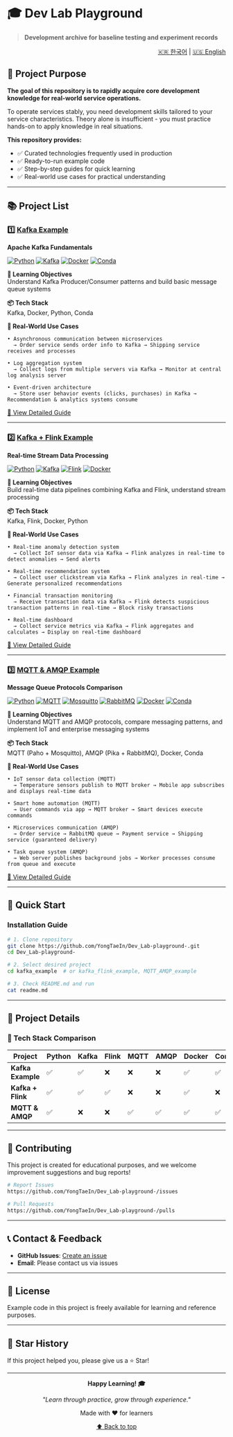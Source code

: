 # 🎓 Dev Lab Playground

> **Development archive for baseline testing and experiment records**

<div align="right">
  
[🇰🇷 한국어](./README.ko.md) | [🇺🇸 English](./README.md)

</div>

## 📌 Project Purpose

**The goal of this repository is to rapidly acquire core development knowledge for real-world service operations.**

To operate services stably, you need development skills tailored to your service characteristics. Theory alone is insufficient - you must practice hands-on to apply knowledge in real situations.

**This repository provides:**
- ✅ Curated technologies frequently used in production
- ✅ Ready-to-run example code
- ✅ Step-by-step guides for quick learning
- ✅ Real-world use cases for practical understanding

---

## 📚 Project List

### 1️⃣ [Kafka Example](./kafka_example)

**Apache Kafka Fundamentals**

[![Python](https://img.shields.io/badge/Python-3.9+-3776AB?style=for-the-badge&logo=python&logoColor=white)](https://www.python.org/)
[![Kafka](https://img.shields.io/badge/Apache%20Kafka-231F20?style=for-the-badge&logo=apache-kafka&logoColor=white)](https://kafka.apache.org/)
[![Docker](https://img.shields.io/badge/Docker-2496ED?style=for-the-badge&logo=docker&logoColor=white)](https://www.docker.com/)
[![Conda](https://img.shields.io/badge/Conda-44A833?style=for-the-badge&logo=anaconda&logoColor=white)](https://docs.conda.io/)

**🎯 Learning Objectives**  
Understand Kafka Producer/Consumer patterns and build basic message queue systems

**📦 Tech Stack**  
Kafka, Docker, Python, Conda

**💼 Real-World Use Cases**
```
• Asynchronous communication between microservices
  → Order service sends order info to Kafka → Shipping service receives and processes

• Log aggregation system
  → Collect logs from multiple servers via Kafka → Monitor at central log analysis server

• Event-driven architecture
  → Store user behavior events (clicks, purchases) in Kafka → Recommendation & analytics systems consume
```

[📖 View Detailed Guide](./kafka_example/readme.md)

---

### 2️⃣ [Kafka + Flink Example](./kafka_flink_example)

**Real-time Stream Data Processing**

[![Python](https://img.shields.io/badge/Python-3.9+-3776AB?style=for-the-badge&logo=python&logoColor=white)](https://www.python.org/)
[![Kafka](https://img.shields.io/badge/Apache%20Kafka-231F20?style=for-the-badge&logo=apache-kafka&logoColor=white)](https://kafka.apache.org/)
[![Flink](https://img.shields.io/badge/Apache%20Flink-E6526F?style=for-the-badge&logo=apache-flink&logoColor=white)](https://flink.apache.org/)
[![Docker](https://img.shields.io/badge/Docker-2496ED?style=for-the-badge&logo=docker&logoColor=white)](https://www.docker.com/)

**🎯 Learning Objectives**  
Build real-time data pipelines combining Kafka and Flink, understand stream processing

**📦 Tech Stack**  
Kafka, Flink, Docker, Python

**💼 Real-World Use Cases**
```
• Real-time anomaly detection system
  → Collect IoT sensor data via Kafka → Flink analyzes in real-time to detect anomalies → Send alerts

• Real-time recommendation system
  → Collect user clickstream via Kafka → Flink analyzes in real-time → Generate personalized recommendations

• Financial transaction monitoring
  → Receive transaction data via Kafka → Flink detects suspicious transaction patterns in real-time → Block risky transactions

• Real-time dashboard
  → Collect service metrics via Kafka → Flink aggregates and calculates → Display on real-time dashboard
```

[📖 View Detailed Guide](./kafka_flink_example/readme.md)

---

### 3️⃣ [MQTT & AMQP Example](./MQTT_AMQP_example)

**Message Queue Protocols Comparison**

[![Python](https://img.shields.io/badge/Python-3.10+-3776AB?style=for-the-badge&logo=python&logoColor=white)](https://www.python.org/)
[![MQTT](https://img.shields.io/badge/MQTT-660066?style=for-the-badge&logo=mqtt&logoColor=white)](https://mqtt.org/)
[![Mosquitto](https://img.shields.io/badge/Mosquitto-3C5280?style=for-the-badge&logo=eclipsemosquitto&logoColor=white)](https://mosquitto.org/)
[![RabbitMQ](https://img.shields.io/badge/RabbitMQ-FF6600?style=for-the-badge&logo=rabbitmq&logoColor=white)](https://www.rabbitmq.com/)
[![Docker](https://img.shields.io/badge/Docker-2496ED?style=for-the-badge&logo=docker&logoColor=white)](https://www.docker.com/)
[![Conda](https://img.shields.io/badge/Conda-44A833?style=for-the-badge&logo=anaconda&logoColor=white)](https://docs.conda.io/)

**🎯 Learning Objectives**  
Understand MQTT and AMQP protocols, compare messaging patterns, and implement IoT and enterprise messaging systems

**📦 Tech Stack**  
MQTT (Paho + Mosquitto), AMQP (Pika + RabbitMQ), Docker, Conda

**💼 Real-World Use Cases**
```
• IoT sensor data collection (MQTT)
  → Temperature sensors publish to MQTT broker → Mobile app subscribes and displays real-time data

• Smart home automation (MQTT)
  → User commands via app → MQTT broker → Smart devices execute commands

• Microservices communication (AMQP)
  → Order service → RabbitMQ queue → Payment service → Shipping service (guaranteed delivery)

• Task queue system (AMQP)
  → Web server publishes background jobs → Worker processes consume from queue and execute
```

[📖 View Detailed Guide](./MQTT_AMQP_example/README.md)

---

## 🚀 Quick Start

### Installation Guide

```bash
# 1. Clone repository
git clone https://github.com/YongTaeIn/Dev_Lab-playground-.git
cd Dev_Lab-playground-

# 2. Select desired project
cd kafka_example  # or kafka_flink_example, MQTT_AMQP_example

# 3. Check README.md and run
cat readme.md
```

---

## 📖 Project Details

### 🔧 Tech Stack Comparison

| Project | Python | Kafka | Flink | MQTT | AMQP | Docker | Conda |
|---------|--------|-------|-------|------|------|--------|-------|
| **Kafka Example** | ✅ | ✅ | ❌ | ❌ | ❌ | ✅ | ✅ |
| **Kafka + Flink** | ✅ | ✅ | ✅ | ❌ | ❌ | ✅ | ❌ |
| **MQTT & AMQP** | ✅ | ❌ | ❌ | ✅ | ✅ | ✅ | ✅ |

---

## 🤝 Contributing

This project is created for educational purposes, and we welcome improvement suggestions and bug reports!

```bash
# Report Issues
https://github.com/YongTaeIn/Dev_Lab-playground-/issues

# Pull Requests
https://github.com/YongTaeIn/Dev_Lab-playground-/pulls
```

---

## 📞 Contact & Feedback

- **GitHub Issues**: [Create an issue](https://github.com/YongTaeIn/Dev_Lab-playground-/issues)
- **Email**: Please contact us via issues

---

## 📄 License

Example code in this project is freely available for learning and reference purposes.

---

## 🌟 Star History

If this project helped you, please give us a ⭐ Star!

---

<div align="center">

**Happy Learning! 🎓**

*"Learn through practice, grow through experience."*

Made with ❤️ for learners

[⬆ Back to top](#-dev-lab-playground)

</div>
